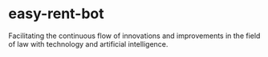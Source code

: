 # easy-rent-bot
Facilitating the continuous flow of innovations and improvements in the field of law with technology and artificial intelligence.